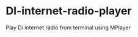 DI-internet-radio-player
========================

Play Di internet radio from terminal using MPlayer 
